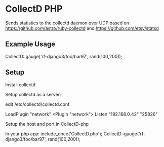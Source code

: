 CollectD PHP
=============
Sends statistics to the collectd daemon over UDP
based on https://github.com/astro/ruby-collectd and https://github.com/etsy/statsd

Example Usage
-------
CollectD::gauge('rf-django3/foo/bar97', rand(100,200));

Setup
-------
Install collectd

Setup collectd as a server:

edit /etc/collectd/collectd.conf

LoadPlugin "network"
<Plugin "network">
  Listen "192.168.0.42" "25826" 
</Plugin>

Setup the host and port in CollectD-php

In your php app:
include_once('CollectD.php');
CollectD::gauge('rf-django3/foo/bar97', rand(100,200));